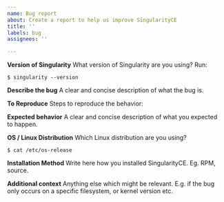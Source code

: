 ```yaml
---
name: Bug report
about: Create a report to help us improve SingularityCE
title: ''
labels: bug
assignees: ''

---
```


**Version of Singularity**
What version of Singularity are you using? Run:

```
$ singularity --version
```

**Describe the bug**
A clear and concise description of what the bug is.

**To Reproduce**
Steps to reproduce the behavior:

**Expected behavior**
A clear and concise description of what you expected to happen.

**OS / Linux Distribution**
Which Linux distribution are you using?
```
$ cat /etc/os-release
```

**Installation Method**
Write here how you installed SingularityCE. Eg. RPM, source.

**Additional context**
Anything else which might be relevant. E.g. if the bug only occurs on a specific filesystem, or kernel version etc.
